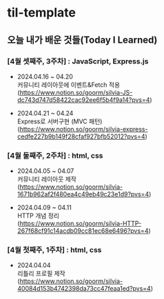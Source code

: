 # til-template

## 오늘 내가 배운 것들(Today I Learned)

### [4월 셋째주, 3주차] : JavaScript, Express.js

- 2024.04.16 ~ 04.20
  <br>커뮤니티 레이아웃에 이벤트&Fetch 적용 <br>(https://www.notion.so/goorm/silvia-JS-dc743d747d58422cac92ee6f5b4f9a14?pvs=4)

- 2024.04.21 ~ 04.24
  <br>Express로 서버구현 (MVC 패턴) <br>(https://www.notion.so/goorm/silvia-express-cedfe227b9b149f28cfaf927bfb52012?pvs=4)

### [4월 둘째주, 2주차] : html, css

- 2024.04.05 ~ 04.07
  <br>커뮤니티 레이아웃 제작 <br>(https://www.notion.so/goorm/silvia-1671b962af2f480ea4c49eb49c23e1d9?pvs=4)

- 2024.04.09 ~ 04.11
  <br>HTTP 개념 정리 <br>(https://www.notion.so/goorm/silvia-HTTP-267f68cf91c14acdb09cc81ec68e6496?pvs=4)


### [4월 첫째주, 1주차] : html, css

- 2024.04.04
  <br>리틀리 프로필 제작 <br>(https://www.notion.so/goorm/silvia-40084d153b4742398da73cc47feaa1ed?pvs=4)


